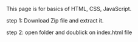 This page is for basics of HTML, CSS, JavaScript. 

step 1: Download Zip file and extract it.

step 2: open folder and doublick on index.html file

